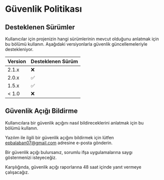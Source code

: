 # Güvenlik Politikası

## Desteklenen Sürümler

Kullanıcılar için projenizin hangi sürümlerinin mevcut olduğunu anlatmak için bu bölümü kullanın.
Aşağıdaki versiyonlarla güvenlik güncellemeleriyle destekleniyor.

| Version | Desteklenen Sürüm  |
| ------- | ------------------ |
| 2.1.x   | :x:                |
| 2.0.x   | :white_check_mark: |
| 1.5.x   | :white_check_mark: |
| < 1.0   | :x:                |

## Güvenlik Açığı Bildirme

Kullanıcılara bir güvenlik açığını nasıl bildireceklerini anlatmak için bu bölümü kullanın.

Yazılım ile ilgili bir güvenlik açığını bildirmek için lütfen epbalaban07@gmail.com adresine e-posta gönderin.

Bir güvenlik açığı bulursanız, sorumlu ifşa uygulamalarına saygı göstermenizi isteyeceğiz.

Karşılığında, güvenlik açığı raporlarına 48 saat içinde yanıt vermeye çalışacağız.
